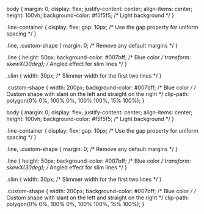 body {
    margin: 0;
    display: flex;
    justify-content: center;
    align-items: center;
    height: 100vh;
    background-color: #f5f5f5; /* Light background */
}

.line-container {
    display: flex;
    gap: 10px; /* Use the gap property for uniform spacing */
}

.line, .custom-shape {
    margin: 0; /* Remove any default margins */
}

.line {
    height: 50px;
    background-color: #007bff; /* Blue color */
    transform: skewX(30deg); /* Angled effect for slim lines */
}

.slim {
    width: 30px; /* Slimmer width for the first two lines */
}

.custom-shape {
    width: 200px;
    background-color: #007bff; /* Blue color */
    /* Custom shape with slant on the left and straight on the right */
    clip-path: polygon(0% 0%, 100% 0%, 100% 100%, 15% 100%);
}





body {
    margin: 0;
    display: flex;
    justify-content: center;
    align-items: center;
    height: 100vh;
    background-color: #f5f5f5; /* Light background */
}

.line-container {
    display: flex;
    gap: 10px; /* Use the gap property for uniform spacing */
}

.line, .custom-shape {
    margin: 0; /* Remove any default margins */
}

.line {
    height: 50px;
    background-color: #007bff; /* Blue color */
    transform: skewX(30deg); /* Angled effect for slim lines */
}

.slim {
    width: 30px; /* Slimmer width for the first two lines */
}

.custom-shape {
    width: 200px;
    background-color: #007bff; /* Blue color */
    /* Custom shape with slant on the left and straight on the right */
    clip-path: polygon(0% 0%, 100% 0%, 100% 100%, 15% 100%);
}
<!DOCTYPE html>
<html lang="en">
<head>
    <meta charset="UTF-8">
    <meta name="viewport" content="width=device-width, initial-scale=1.0">
    <title>Blue Angled Lines</title>
    <link rel="stylesheet" href="index.css">
</head>
<body>
    <div class="line-container">
        <div class="line slim"></div>
        <div class="line slim"></div>
        <div class="custom-shape"></div>
    </div>
</body>
</html>
